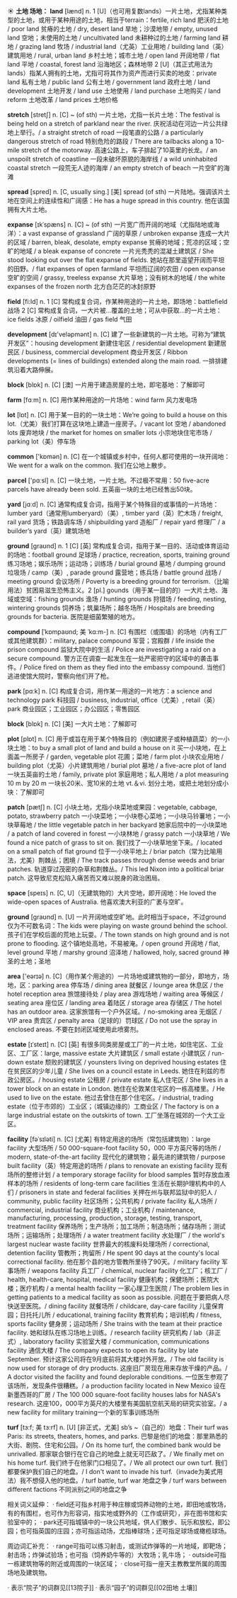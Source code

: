 ☀ <span class="category">**土地 场地：**</span>
<span class="vocabulary">**land**</span> [lænd] 
<span class="definition">n. 1 [U]（也可用复数lands）一片土地，尤指某种类型的土地，或用于某种用途的土地，相当于terrain：</span>fertile, rich land 肥沃的土地 / poor land 贫瘠的土地 / dry, desert land 旱地；沙漠地带 / empty, unused land 空地；未使用的土地 / uncultivated land 未耕种过的土地 / farming land 耕地 / grazing land 牧场 / industrial land（尤英）工业用地 / building land（英）建筑用地 / rural, urban land 乡村土地；城市土地 / open land 开阔地带 / flat land 平地 / coastal, forest land 沿海地区；森林地带 <span class="definition">2 [U]（其正式用法为lands）指某人拥有的土地，尤指可将其作为资产而进行买卖的地皮：</span>private land 私有土地 / public land 公有土地 / government land 政府土地 / land development 土地开发 / land use 土地使用 / land purchase 土地购买 / land reform 土地改革 / land prices 土地价格
           
<span class="vocabulary">**stretch**</span> [stretʃ]
<span class="definition">n. [C] ~ (of sth) 一片土地，尤指一长片土地：</span>The festival is being held on a stretch of parkland near the river. 庆祝活动在河边一片公共绿地上举行。/ a straight stretch of road 一段笔直的公路 / a particularly dangerous stretch of road 特别危险的路段 / There are tailbacks along a 10-mile stretch of the motorway. 高速公路上，车子排起了10英里的长龙。/ an unspoilt stretch of coastline 一段未破坏原貌的海岸线 / a wild uninhabited coastal stretch 一段荒无人迹的海岸 / an empty stretch of beach 一片空旷的海滩

<span class="vocabulary">**spread**</span> [spred] 
<span class="definition">n. [C, usually sing.] [美] spread (of sth) 一片陆地。强调该片土地在空间上的连续性和广阔感：</span>He has a huge spread in this country. 他在该国拥有大片土地。
           
<span class="vocabulary">**expanse**</span> [ɪkˈspæns]
<span class="definition">n. [C] ~ (of sth) 一片宽广而开阔的地域（尤指陆地或海洋）：</span>a vast expanse of grassland 广阔的草原 / unbroken expanse 连成一大片的区域 / barren, bleak, desolate, empty expanse 贫瘠的地域；荒凉的区域；空旷的地域 / a bleak expanse of concrete 一片光秃秃的混凝土建筑区 / She stood looking out over the flat expanse of fields. 她站在那里遥望开阔而平坦的田野。/ flat expanses of open farmland 平坦而辽阔的农田 / open expanse 空旷的空间 / grassy, treeless expanse 大片草地；没有树木的地域 / the white expanses of the frozen north 北方白茫茫的冰封原野

<span class="vocabulary">**field**</span> [fi:ld] 
<span class="definition">n. 1 [C] 常构成复合词，作某种用途的一片土地，即场地：</span>battlefield 战场 <span class="definition">2 [C] 常构成复合词，一大片被…覆盖的土地；可从中获取…的一片土地：</span>ice fields 冰原 / oilfield 油田 / gas field 气田

<span class="vocabulary">**development**</span> [dɪ'veləpmənt] 
<span class="definition">n. [C] 建了一些新建筑的一片土地。可称为“建筑开发区”：</span>housing development 新建住宅区 / residential development 新建居民区 / business, commercial development 商业开发区 / Ribbon developments (= lines of buildings) extended along the main road. 一排排建筑沿着大路伸展。

<span class="vocabulary">**block**</span> [blɒk] 
<span class="definition">n. [C] [澳] 一片用于建造房屋的土地，即宅基地：</span>了解即可

<span class="vocabulary">**farm**</span> [fɑːm] 
<span class="definition">n. [C] 用作某种用途的一片场地：</span>wind farm 风力发电场

<span class="vocabulary">**lot**</span> [lɒt] 
<span class="definition">n. [C] 用于某一目的的一块土地：</span>We’re going to build a house on this lot.（尤美）我们打算在这块地上建造一座房子。/ vacant lot 空地 / abandoned lots 废弃地块 / the market for homes on smaller lots 小宗地块住宅市场 / parking lot（美）停车场

<span class="vocabulary">**common**</span> ['kɒmən] 
<span class="definition">n. [C] 在一个城镇或乡村中，任何人都可使用的一块开阔地：</span>We went for a walk on the common. 我们在公地上散步。

<span class="vocabulary">**parcel**</span> ['pɑːsl] 
<span class="definition">n. [C] 一块土地，一片土地。不过极不常用：</span>50 five-acre parcels have already been sold. 五英亩一块的土地已经售出50块。

<span class="vocabulary">**yard**</span> [jɑːd] 
<span class="definition">n. [C] 通常构成复合词，指用于某个特殊目的或事情的一片场地：</span>lumber yard（通常用lumberyard）（美）, timber yard（英）贮木场 / freight, rail yard 货场；铁路调车场 / shipbuilding yard 造船厂 / repair yard 修理厂 / a builder’s yard（英）建筑场地

<span class="vocabulary">**ground**</span> [ɡraʊnd] 
<span class="definition">n. 1 [C] [英] 常构成复合词，指用于某一目的、活动或体育运动的场地：</span>football ground 足球场 / practice, recreation, sports, training ground 练习场地；娱乐场所；运动场；训练场 / burial ground 墓地 / dumping ground 垃圾场 / camp（美）, parade ground 露营地；练兵场 / battle ground 战场 / meeting ground 会议场所 / Poverty is a breeding ground for terrorism.（比喻用法）贫困易滋生恐怖主义。<span class="definition">2 [pl.] gounds（用于某一目的的）一大片土地、海域或空域：</span>fishing grounds 渔场 / hunting grounds 狩猎场 / feeding, nesting, wintering grounds 饲养场；筑巢场所；越冬场所 / Hospitals are breeding grounds for bacteria. 医院是细菌繁殖的地方。
           
<span class="vocabulary">**compound**</span> [ˈkɒmpaʊnd; 美 ˈkɑ:m-]
<span class="definition">n. [C] 有围栏（或围墙）的场地（内有工厂或其他建筑群）：</span>military, palace compound 军营；宫殿群 / life inside the prison compound 监狱大院中的生活 / Police are investigating a raid on a secure compound. 警方正在调查一起发生在一处严密把守的区域中的袭击事件。/ Police fired on them as they fled into the embassy compound. 当他们逃进使馆大院时，警察向他们开了枪。

<span class="vocabulary">**park**</span> [pɑːk] 
<span class="definition">n. [C] 构成复合词，用作某一用途的一片地方：</span>a science and technology park 科技园 / business, industrial, office（尤美）, retail（英）park 商业园区；工业园区；办公园区；零售园区

<span class="vocabulary">**block**</span> [blɒk] 
<span class="definition">n. [C] [美] 一大片土地：</span>了解即可

<span class="vocabulary">**plot**</span> [plɒt] 
<span class="definition">n. [C] 用于或旨在用于某个特殊目的（例如建房子或种植蔬菜）的一小块土地：</span>to buy a small plot of land and build a house on it 买一小块地，在上面盖一所房子 / garden, vegetable plot 花圃；菜地 / farm plot 小块农业用地 / building plot（尤英）小片建筑用地 / burial plot 墓地 / a five-acre plot of land 一块五英亩的土地 / family, private plot 家庭用地；私人用地 / a plot measuring 10 m by 20 m 一块长20米、宽10米的土地 <span class="definition">vt.＆vi. 划分土地，或把土地划分成小块：</span>了解即可
           
<span class="vocabulary">**patch**</span> [pætʃ]
<span class="definition">n. [C] 小块土地，尤指小块菜地或果园：</span>vegetable, cabbage, potato, strawberry patch 一小块菜地；一小块卷心菜地；一小块马铃薯地；一小块草莓地 / the little vegetable patch in her backyard 她家后院中的一小块菜地 / a patch of land covered in forest 一小块林地 / grassy patch 一小块草地 / We found a nice patch of grass to sit on. 我们找了一小块草地坐下来。/ located on a small patch of flat ground 位于一小块平地上 / briar patch（常为比喻用法，尤美）荆棘丛；困境 / The track passes through dense weeds and briar patches. 轨道穿过茂密的杂草和荆棘丛。/ This led Nixon into a political briar patch. 这导致尼克松陷入痛苦而又难以脱身的政治困局。

<span class="vocabulary">**space**</span> [speɪs] 
<span class="definition">n. [C, U]（无建筑物的）大片空地，即开阔地：</span>He loved the wide-open spaces of Australia. 他喜欢澳大利亚的广袤与空旷。

<span class="vocabulary">**ground**</span> [ɡraʊnd] 
<span class="definition">n. [U] 一片开阔地或空旷地。此时相当于space，不过ground仅为不可数名词：</span>The kids were playing on waste ground behind the school. 孩子们在学校后面的荒地上玩耍。/ The town stands on high ground and is not prone to flooding. 这个镇地处高地，不易被淹。/ open ground 开阔地 / flat, level ground 平地 / marshy ground 沼泽地 / hallowed, holy, sacred ground 神圣的土地；圣地

<span class="vocabulary">**area**</span> ['eərɪə] 
<span class="definition">n. [C]（用作某个用途的）一片场地或建筑物的一部分，即地方，场地，区：</span>parking area 停车场 / dining area 就餐区 / lounge area 休息区 / the hotel reception area 旅馆接待处 / play area 游戏场地 / waiting area 等候区 / seating area 座位区 / landing area 着陆区 / storage area 存储区 / The hotel has an outdoor area. 这家旅馆有一个户外区域。/ no-smoking area 无烟区 / VIP area 贵宾区 / penalty area（足球的）罚球区 / Do not use the spray in enclosed areas. 不要在封闭区域使用此喷雾剂。
           
<span class="vocabulary">**estate**</span> [ɪˈsteɪt]
<span class="definition">n. [C] [英] 有很多同类房屋或工厂的一片土地，如住宅区、工业区、工厂区：</span>large, massive estate 大片建筑区 / small estate 小建筑区 / run-down estate 颓败的建筑区 / younsters living on deprived housing estates 住在贫民区的少年儿童 / She lives on a council estate in Leeds. 她住在利兹的市政公房区。/ housing estate 公租房 / private estate 私人住宅区 / She lives in a tower block on an estate in London. 她住在伦敦某住宅区的一栋高楼里。/ He used to live on the estate. 他过去曾住在那个住宅区。/ industrial, trading estate（位于市郊的）工业区；（城镇边缘的）工商业区 / The factory is on a large industrial estate on the outskirts of town. 工厂坐落在城郊的一个大工业区。
           
<span class="vocabulary">**facility**</span> [fəˈsɪləti]
<span class="definition">n. [C] [尤美] 有特定用途的场所（常包括建筑物）：</span>large facility 大型场所 / 50 000-square-foot facility 50，000 平方英尺等的场所 / modern, state-of-the-art facility 现代化的建筑物；最先进的建筑物 / purpose built facility（英）特定用途的场所 / plans to renovate an existing facility 现有场所的整修计划 / a temporary storage facility for blood samples 暂时存放血液样本的场所 / residents of long-term care facilities 生活在长期护理机构中的人们 / prisoners in state and federal facilities 关押在州与联邦监狱中的犯人 / community, public facility 社区场所；公共机构 / private facility 私人场所 / commercial, industrial facility 商业机构；工业机构 / maintenance, manufacturing, processing, production, storage, testing, transport, treatment facility 保养场所；生产场所；加工场所；制造场所；储存场所；测试场所；运输场所；处理场所 / a water treatment facility 水处理厂 / the world's largest nuclear waste facility 世界最大的核废料处理场所 / correctional, detention facility 管教所；拘留所 / He spent 90 days at the county's local correctional facility. 他在那个县的地方管教所里待了90天。/ military facility 军事场所 / weapons facility 兵工厂 / chemical, nuclear facility 化工厂；核工厂 / health, health-care, hospital, medical facility 健康机构；保健场所；医院大楼；医疗机构 / a mental health facility 一家心理卫生医院 / The problem lies in getting patients to a medical facility as soon as possible. 问题在于要把病人尽快送至医院。/ dining facility 就餐场所 / childcare, day-care facility 儿童保育园；日托托儿所 / educational, training facility 教育机构；培训机构 / fitness, sports facility 健身房；运动场所 / She trains with the team at their practice facility. 她和球队在练习场地上训练。/ research facility 研究机构 / lab（非正式）, laboratory facility 实验室大楼 / communication, communications facility 通信大楼 / The company expects to open its facility by late September. 预计这家公司将在9月底前将其大楼对外开放。/ The old facility is now used for storage of dry products. 这座旧厂房现在用来存放干燥的产品。/ A doctor visited the facility and found deplorable conditions. 一位医生参观了该场所，发现条件很糟糕。/ a production facility located in New Mexico 设在新墨西哥的厂房 / The 100 000 square-foot facility houses labs for NASA's research. 这座100，000平方英尺的大楼里有美国航空航天局的研究实验室。/ a new facility for military training一个新的军事训练场所
            
<span class="vocabulary">**turf**</span> [tɜ:f; 美 tɜ:rf]
<span class="definition">n. [U] [非正式，尤美] sb’s ~（自己的）地盘：</span>Their turf was Paris: its streets, theaters, homes, and parks. 巴黎是他们的地盘：那里熟悉的大街、剧院、住宅和公园。/ On its home turf, the combined bank would be unrivalled. 那家联合银行在它自己的地盘上就无可匹敌了。/ We finally met on his home turf. 我们终于在他家门口相见了。/ We all protect our own turf. 我们都要保护我们自己的地盘。/ I don't want to invade his turf.（invade为美式用法）我不想侵入他的地盘。/ turf battle, turf war 地盘之争 / turf wars between different factions 不同派别之间的地盘之争

相关词义延伸：
· field还可指乡村用于种庄稼或饲养动物的土地，即田地或牧场，有的有围栏，也可作为形容词，指实地或野外的（工作或研究），非在图书馆和实验室中的；
· park还可指城镇中的一块公共地域，供人们散步、玩乐和放松，即公园；也可指英国的庄园；亦可指运动场，尤指棒球场；还可指足球场或橄榄球场。

周边词汇补充：
· range可指可以练习射击，或测试炸弹等的一片地域，即靶场；射击场；炸弹试验场；也可指（饲养奶牛等的）大牧场；乳牛场；
· outside可指一栋建筑物等的附近或周围的一块区域；
· close可指一座天主教教堂所属的周围场地及建筑物。

· 表示“院子”的词群见[[13院子]]
· 表示“园子”的词群见[[02田地 土壤]]
